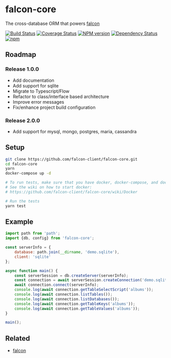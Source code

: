 falcon-core
===========
The cross-database ORM that powers [falcon](https://github.com/falcon-client/falcon)

[![Build Status](https://travis-ci.org/falcon-client/falcon-core.svg?branch=master&maxAge=2592)](https://travis-ci.org/falcon-client/falcon-core)
[![Coverage Status](https://coveralls.io/repos/github/falcon-client/falcon-core/badge.svg)](https://coveralls.io/github/falcon-client/falcon-core)
[![NPM version](https://badge.fury.io/js/falcon-core.svg?maxAge=2592)](http://badge.fury.io/js/falcon-core)
[![Dependency Status](https://img.shields.io/david/falcon-client/falcon-core.svg?maxAge=2592)](https://david-dm.org/falcon-client/falcon-core)
[![npm](https://img.shields.io/npm/dm/falcon-core.svg?maxAge=2592)](https://npm-stat.com/charts.html?package=falcon-core)

## Roadmap
### Release 1.0.0
  * Add documentation
  * Add support for sqlite
  * Migrate to Typescript/Flow
  * Refactor to class/interface based architecture
  * Improve error messages
  * Fix/enhance project build configuration
### Release 2.0.0
  * Add support for mysql, mongo, postgres, maria, cassandra

## Setup
```bash
git clone https://github.com/falcon-client/falcon-core.git
cd falcon-core
yarn
docker-compose up -d

# To run tests, make sure that you have docker, docker-compose, and docker-machine
# See the wiki on how to start docker:
# https://github.com/falcon-client/falcon-core/wiki/Docker

# Run the tests
yarn test
```

## Example
```js
import path from 'path';
import {db, config} from 'falcon-core';

const serverInfo = {
    database: path.join(__dirname, 'demo.sqlite'),
    client: 'sqlite'
};

async function main() {
    const serverSession = db.createServer(serverInfo);
    const connection = await serverSession.createConnection('demo.sqlite');
    await connection.connect(serverInfo);
    console.log(await connection.getTableSelectScript('albums'));
    console.log(await connection.listTables());
    console.log(await connection.listDatabases());
    console.log(await connection.getTableKeys('albums'));
    console.log(await connection.getTableValues('albums'));
}

main();
```

## Related
* [falcon](https://github.com/falcon-client/falcon)
